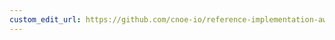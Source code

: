 ```yaml
---
custom_edit_url: https://github.com/cnoe-io/reference-implementation-aws/blob/main/examples/app-with-aws-resources.md
---
```


